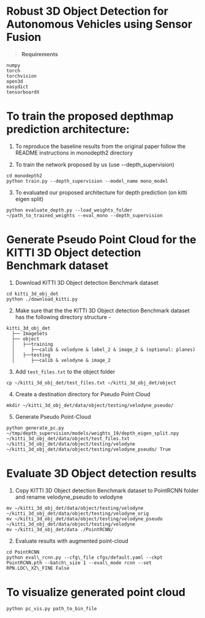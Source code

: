 # Robust 3D Object Detection for Autonomous Vehicles using Sensor Fusion

> **Requirements**
```
numpy
torch
torchvision
open3d
easydict
tensorboardX
```

# To train the proposed depthmap prediction architecture:

1. To reproduce the baseline results from the original paper follow the README instructions in monodepth2 directory

2. To train the network proposed by us (use --depth_supervision)
```
cd monodepth2
python train.py --depth_supervision --model_name mono_model
```

3. To evaluated our proposed architecture for depth prediction (on kitti eigen split)
```
python evaluate_depth.py --load_weights_folder ~/path_to_trained_weights --eval_mono --depth_supervision
```

# Generate Pseudo Point Cloud for the KITTI 3D Object detection Benchmark dataset

1. Download KITTI 3D Object detection Benchmark dataset
```
cd kitti_3d_obj_det
python ./download_kitti.py
```

2. Make sure that the the KITTI 3D Object detection Benchmark dataset has the following directory structure - 
```
kitti_3d_obj_det
  ├── ImageSets
  ├── object
  │   ├──training
  │      ├──calib & velodyne & label_2 & image_2 & (optional: planes)
  │   ├──testing
  │      ├──calib & velodyne & image_2
```

3. Add `test_files.txt` to the object folder
```
cp ~/kitti_3d_obj_det/test_files.txt ~/kitti_3d_obj_det/object
```

4. Create a destination directory for Pseudo Point Cloud
```
mkdir ~/kitti_3d_obj_det/data/object/testing/velodyne_pseudo/
```

5. Generate Pseudo Point-Cloud
```
python generate_pc.py ~/tmp/depth_supervision/models/weights_19/depth_eigen_split.npy ~/kitti_3d_obj_det/data/object/test_files.txt ~/kitti_3d_obj_det/data/object/testing/velodyne ~/kitti_3d_obj_det/data/object/testing/velodyne_pseudo/ True
```

# Evaluate 3D Object detection results

1. Copy  KITTI 3D Object detection Benchmark dataset to PointRCNN folder and rename velodyne_pseudo to velodyne
```
mv ~/kitti_3d_obj_det/data/object/testing/velodyne ~/kitti_3d_obj_det/data/object/testing/velodyne_orig
mv ~/kitti_3d_obj_det/data/object/testing/velodyne_pseudo ~/kitti_3d_obj_det/data/object/testing/velodyne
mv ~/kitti_3d_obj_det/data ./PointRCNN/
```

2. Evaluate results with augmented point-cloud
```
cd PointRCNN
python eval\_rcnn.py --cfg\_file cfgs/default.yaml --ckpt PointRCNN.pth --batch\_size 1 --eval\_mode rcnn --set RPN.LOC\_XZ\_FINE False
```

# To visualize generated point cloud
```
python pc_vis.py path_to_bin_file
```
